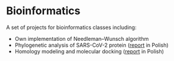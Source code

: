 # Bioinformatics

A set of projects for bioinformatics classes including:
* Own implementation of Needleman–Wunsch algorithm
* Phylogenetic analysis of SARS-CoV-2 protein ([report](/phylogenetic/raport.pdf) in Polish)
* Homology modeling and molecular docking ([report](/modelling_docking/raport.pdf) in Polish)

#
